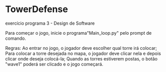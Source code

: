 ﻿# TowerDefense
 exercício programa 3 - Design de Software


Para começar o jogo, inicie o programa"Main_loop.py" pelo prompt de comando.

Regras:
Ao entrar no jogo, o jogador deve escolher qual torre irá colocar;
Para colocar a torre desejada no mapa, o jogador deve clicar nela e depois clicar onde deseja colocá-la;
Quando as torres estiverem postas, o botão "wave1" poderá ser clicado e o jogo começará.